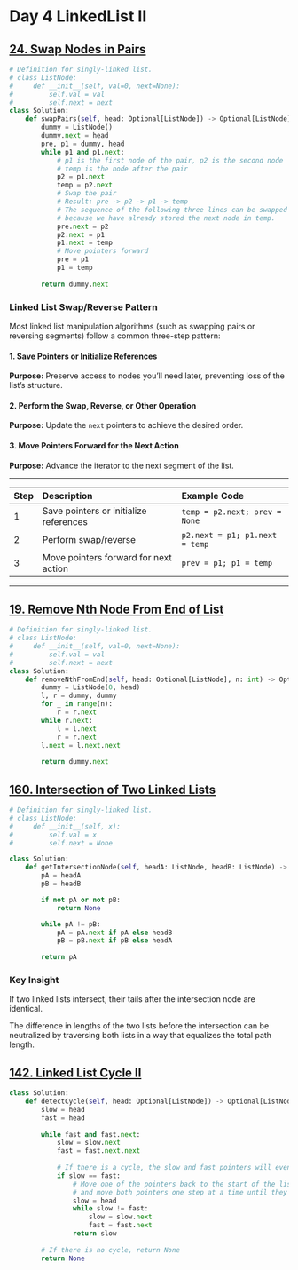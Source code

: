 # Day 4 LinkedList II
## [24. Swap Nodes in Pairs](https://leetcode.com/problems/swap-nodes-in-pairs/)

```python
# Definition for singly-linked list.
# class ListNode:
#     def __init__(self, val=0, next=None):
#         self.val = val
#         self.next = next
class Solution:
    def swapPairs(self, head: Optional[ListNode]) -> Optional[ListNode]:
        dummy = ListNode()
        dummy.next = head
        pre, p1 = dummy, head
        while p1 and p1.next:
            # p1 is the first node of the pair, p2 is the second node
            # temp is the node after the pair
            p2 = p1.next
            temp = p2.next
            # Swap the pair
            # Result: pre -> p2 -> p1 -> temp
            # The sequence of the following three lines can be swapped
            # because we have already stored the next node in temp.
            pre.next = p2
            p2.next = p1
            p1.next = temp
            # Move pointers forward
            pre = p1
            p1 = temp
        
        return dummy.next
```
### Linked List Swap/Reverse Pattern

Most linked list manipulation algorithms (such as swapping pairs or reversing segments) follow a common three-step pattern:

#### 1. **Save Pointers or Initialize References**

**Purpose:**
Preserve access to nodes you’ll need later, preventing loss of the list’s structure.


#### 2. **Perform the Swap, Reverse, or Other Operation**

**Purpose:**
Update the `next` pointers to achieve the desired order.


#### 3. **Move Pointers Forward for the Next Action**

**Purpose:**
Advance the iterator to the next segment of the list.

---

| Step | Description | Example Code |
| :-- | :-- | :-- |
| 1 | Save pointers or initialize references | `temp = p2.next; prev = None` |
| 2 | Perform swap/reverse | `p2.next = p1; p1.next = temp` |
| 3 | Move pointers forward for next action | `prev = p1; p1 = temp` |

---

## [19. Remove Nth Node From End of List](https://leetcode.com/problems/remove-nth-node-from-end-of-list/)
```python
# Definition for singly-linked list.
# class ListNode:
#     def __init__(self, val=0, next=None):
#         self.val = val
#         self.next = next
class Solution:
    def removeNthFromEnd(self, head: Optional[ListNode], n: int) -> Optional[ListNode]:
        dummy = ListNode(0, head)
        l, r = dummy, dummy
        for _ in range(n):
            r = r.next
        while r.next:
            l = l.next
            r = r.next
        l.next = l.next.next
        
        return dummy.next
```

## [160. Intersection of Two Linked Lists](https://leetcode.com/problems/intersection-of-two-linked-lists/)
```python
# Definition for singly-linked list.
# class ListNode:
#     def __init__(self, x):
#         self.val = x
#         self.next = None

class Solution:
    def getIntersectionNode(self, headA: ListNode, headB: ListNode) -> Optional[ListNode]:
        pA = headA
        pB = headB

        if not pA or not pB:
            return None

        while pA != pB:
            pA = pA.next if pA else headB
            pB = pB.next if pB else headA
        
        return pA
```
### Key Insight
If two linked lists intersect, their tails after the intersection node are identical.

The difference in lengths of the two lists before the intersection can be neutralized by traversing both lists in a way that equalizes the total path length.

## [142. Linked List Cycle II](https://leetcode.com/problems/linked-list-cycle-ii/)
```python
class Solution:
    def detectCycle(self, head: Optional[ListNode]) -> Optional[ListNode]:
        slow = head
        fast = head
        
        while fast and fast.next:
            slow = slow.next
            fast = fast.next.next
            
            # If there is a cycle, the slow and fast pointers will eventually meet
            if slow == fast:
                # Move one of the pointers back to the start of the list
                # and move both pointers one step at a time until they meet again
                slow = head
                while slow != fast:
                    slow = slow.next
                    fast = fast.next
                return slow
                
        # If there is no cycle, return None
        return None
```